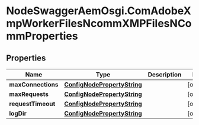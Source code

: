 # NodeSwaggerAemOsgi.ComAdobeXmpWorkerFilesNcommXMPFilesNCommProperties

## Properties
Name | Type | Description | Notes
------------ | ------------- | ------------- | -------------
**maxConnections** | [**ConfigNodePropertyString**](ConfigNodePropertyString.md) |  | [optional] 
**maxRequests** | [**ConfigNodePropertyString**](ConfigNodePropertyString.md) |  | [optional] 
**requestTimeout** | [**ConfigNodePropertyString**](ConfigNodePropertyString.md) |  | [optional] 
**logDir** | [**ConfigNodePropertyString**](ConfigNodePropertyString.md) |  | [optional] 


